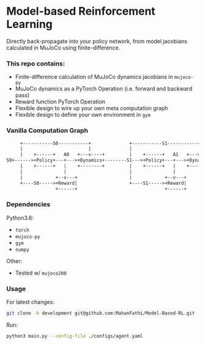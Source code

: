 # Model-based Reinforcement Learning

Directly back-propagate into your policy network, from model jacobians calculated in MuJoCo using finite-difference.

### This repo contains:
* Finite-difference calculation of MuJoCo dynamics jacobians in `mujoco-py`
* MuJoCo dynamics as a PyTorch Operation (i.e. forward and backward pass)
* Reward function PyTorch Operation
* Flexible design to wire up your own meta computation graph
* Flexible design to define your own environment in `gym`

### Vanilla Computation Graph
```txt
     +-----------S0-----------+              +-----------S1-----------+
     |                        |              |                        |
     |    +------+   A0   +---v----+         |    +------+   A1   +---v----+
S0+------>+Policy+---+--->+Dynamics+--------S1--->+Policy+---+--->+Dynamics+--->S2  ...
     |    +------+   |    +--------+         |    +------+   |    +--------+
     |               |                       |               |
     |            +--v---+                   |            +--v---+
     +----S0----->+Reward|                   +----S1----->+Reward|
                  +------+                                +------+
```

### Dependencies
Python3.6:
* `torch`
* `mujoco-py`
* `gym`
* `numpy`

Other:
* Tested w/ `mujoco200`

### Usage
For latest changes:
```bash
git clone -b development git@github.com:MahanFathi/Model-Based-RL.git
```
Run:
```bash
python3 main.py --config-file ./configs/agent.yaml
```
